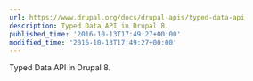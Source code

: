 ```yaml
---
url: https://www.drupal.org/docs/drupal-apis/typed-data-api
description: Typed Data API in Drupal 8.
published_time: '2016-10-13T17:49:27+00:00'
modified_time: '2016-10-13T17:49:27+00:00'
---
```

Typed Data API in Drupal 8.